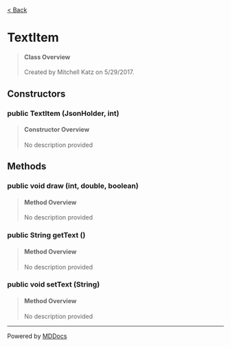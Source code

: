 [< Back](..)
# TextItem #
>#### Class Overview ####
>Created by Mitchell Katz on 5/29/2017.
## Constructors ##
### public TextItem (JsonHolder, int) ###
>#### Constructor Overview ####
>No description provided
>
## Methods ##
### public void draw (int, double, boolean) ###
>#### Method Overview ####
>No description provided
>
### public String getText () ###
>#### Method Overview ####
>No description provided
>
### public void setText (String) ###
>#### Method Overview ####
>No description provided
>

---
Powered by [MDDocs](https://github.com/VRCube/MDDocs)
